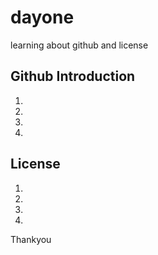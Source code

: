 # dayone
learning about github and license
## Github Introduction
1.
2.
3.
4.
## License
1.
2.
3.
4.
Thankyou

